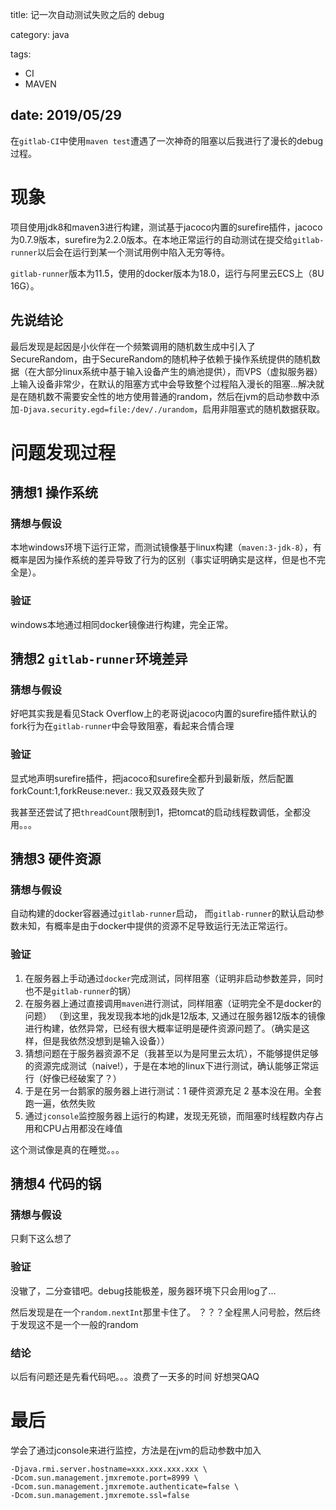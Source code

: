 title: 记一次自动测试失败之后的 debug

category: java

tags: 
 - CI
 - MAVEN

date: 2019/05/29
---

  在``gitlab-CI``中使用``maven test``遭遇了一次神奇的阻塞以后我进行了漫长的debug过程。

<!--more-->

# 现象


项目使用jdk8和maven3进行构建，测试基于jacoco内置的surefire插件，jacoco为0.7.9版本，surefire为2.2.0版本。在本地正常运行的自动测试在提交给``gitlab-runner``以后会在运行到某一个测试用例中陷入无穷等待。


``gitlab-runner``版本为11.5，使用的docker版本为18.0，运行与阿里云ECS上（8U 16G）。


## 先说结论

最后发现是起因是小伙伴在一个频繁调用的随机数生成中引入了SecureRandom，由于SecureRandom的随机种子依赖于操作系统提供的随机数据（在大部分linux系统中基于输入设备产生的熵池提供），而VPS（虚拟服务器）上输入设备非常少，在默认的阻塞方式中会导致整个过程陷入漫长的阻塞...解决就是在随机数不需要安全性的地方使用普通的random，然后在jvm的启动参数中添加``-Djava.security.egd=file:/dev/./urandom``，启用非阻塞式的随机数据获取。

# 问题发现过程

## 猜想1 操作系统

### 猜想与假设

本地windows环境下运行正常，而测试镜像基于linux构建（``maven:3-jdk-8``），有概率是因为操作系统的差异导致了行为的区别（事实证明确实是这样，但是也不完全是）。

### 验证

windows本地通过相同docker镜像进行构建，完全正常。

## 猜想2 ``gitlab-runner``环境差异

### 猜想与假设

好吧其实我是看见Stack Overflow上的老哥说jacoco内置的surefire插件默认的fork行为在``gitlab-runner``中会导致阻塞，看起来合情合理

### 验证

显式地声明surefire插件，把jacoco和surefire全都升到最新版，然后配置forkCount:1,forkReuse:never.: 我又双叒叕失败了

我甚至还尝试了把``threadCount``限制到1，把tomcat的启动线程数调低，全都没用。。。


## 猜想3 硬件资源

### 猜想与假设

自动构建的docker容器通过``gitlab-runner``启动， 而``gitlab-runner``的默认启动参数未知，有概率是由于docker中提供的资源不足导致运行无法正常运行。

### 验证

1. 在服务器上手动通过``docker``完成测试，同样阻塞（证明非启动参数差异，同时也不是``gitlab-runner``的锅）
2. 在服务器上通过直接调用``maven``进行测试，同样阻塞（证明完全不是docker的问题）
   （到这里，我发现我本地的jdk是12版本, 又通过在服务器12版本的镜像进行构建，依然异常，已经有很大概率证明是硬件资源问题了。（确实是这样，但是我依然没想到是输入设备））
3. 猜想问题在于服务器资源不足（我甚至以为是阿里云太坑），不能够提供足够的资源完成测试（naive!），于是在本地的linux下进行测试，确认能够正常运行（好像已经破案了？）
4. 于是在另一台鹅家的服务器上进行测试：1 硬件资源充足 2 基本没在用。全套跑一遍，依然失败
5. 通过``jconsole``监控服务器上运行的构建，发现无死锁，而阻塞时线程数内存占用和CPU占用都没在峰值

这个测试像是真的在睡觉。。。

## 猜想4 代码的锅

### 猜想与假设

只剩下这么想了

### 验证

没辙了，二分查错吧。debug技能极差，服务器环境下只会用log了...

然后发现是在一个``random.nextInt``那里卡住了。 
？？？全程黑人问号脸，然后终于发现这不是一个一般的random

### 结论

以后有问题还是先看代码吧。。。浪费了一天多的时间 好想哭QAQ

# 最后

学会了通过jconsole来进行监控，方法是在jvm的启动参数中加入

```shell
-Djava.rmi.server.hostname=xxx.xxx.xxx.xxx \ 
-Dcom.sun.management.jmxremote.port=8999 \ 
-Dcom.sun.management.jmxremote.authenticate=false \ 
-Dcom.sun.management.jmxremote.ssl=false
```
